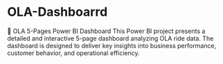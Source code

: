 # OLA-Dashboarrd
🚗 OLA 5-Pages Power BI Dashboard This Power BI project presents a detailed and interactive 5-page dashboard analyzing OLA ride data. The dashboard is designed to deliver key insights into business performance, customer behavior, and operational efficiency.
